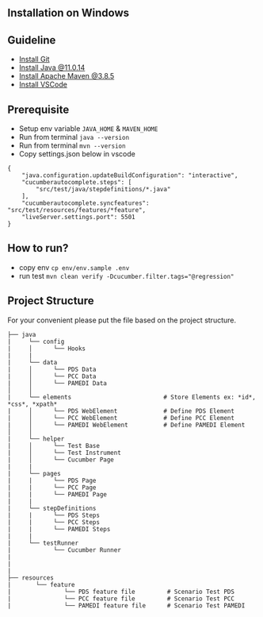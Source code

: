 ## Installation on Windows

## Guideline
- [Install Git](https://git-scm.com/downloads)
- [Install Java @11.0.14](https://www.oracle.com/java/technologies/downloads/)
- [Install Apache Maven @3.8.5](https://dlcdn.apache.org/maven/maven-3/3.8.5/binaries/apache-maven-3.8.5-bin.zip)
- [Install VSCode](https://code.visualstudio.com/download)

## Prerequisite
- Setup env variable `JAVA_HOME` & `MAVEN_HOME`
- Run from terminal `java --version`
- Run from terminal `mvn --version`
- Copy settings.json below in vscode
```
{
    "java.configuration.updateBuildConfiguration": "interactive",
    "cucumberautocomplete.steps": [
        "src/test/java/stepdefinitions/*.java"
    ],
    "cucumberautocomplete.syncfeatures": "src/test/resources/features/*feature",
    "liveServer.settings.port": 5501
}
```

## How to run?
- copy env `cp env/env.sample .env`
- run test `mvn clean verify -Dcucumber.filter.tags="@regression"`


## Project Structure
For your convenient please put the file based on the project structure.

```
├── java
|     └── config                                       
|     │      └── Hooks
|     |
|     └── data                        
|     │      └── PDS Data              
|     │      └── PCC Data
|     │      └── PAMEDI Data
│     │
|     └── elements                          # Store Elements ex: *id*, *css*, *xpath*             
|     │      └── PDS WebElement             # Define PDS Element
|     │      └── PCC WebElement             # Define PCC Element
|     │      └── PAMEDI WebElement          # Define PAMEDI Element
│     │
|     └── helper 
|     │      └── Test Base
|     │      └── Test Instrument
|     │      └── Cucumber Page
|     |
|     └── pages
|     |      └── PDS Page
|     |      └── PCC Page
|     |      └── PAMEDI Page
|     |
|     └── stepDefinitions
|     |      └── PDS Steps
|     |      └── PCC Steps
|     |      └── PAMEDI Steps
|     |
|     └── testRunner
|            └── Cucumber Runner
|
|
|
├── resources
|       └── feature  
|               └── PDS feature file         # Scenario Test PDS
|               └── PCC feature file         # Scenario Test PCC
|               └── PAMEDI feature file      # Scenario Test PAMEDI
```